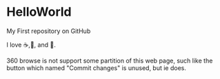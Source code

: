 HelloWorld
==========

My First repository on GitHub

I love :coffee:,:pizza:, and :dancer:.

360 browse is not support some partition of this web page, such like the button which named "Commit changes" is unused, but ie does.
